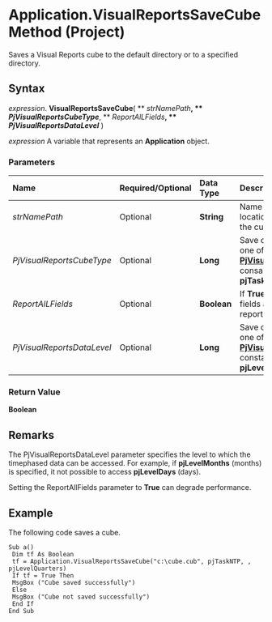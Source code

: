 
# Application.VisualReportsSaveCube Method (Project)

Saves a Visual Reports cube to the default directory or to a specified directory.


## Syntax

 _expression_. **VisualReportsSaveCube**( ** _strNamePath_**, ** _PjVisualReportsCubeType_**, ** _ReportAlLFields_**, ** _PjVisualReportsDataLevel_** )

 _expression_ A variable that represents an **Application** object.


### Parameters



|**Name**|**Required/Optional**|**Data Type**|**Description**|
|:-----|:-----|:-----|:-----|
| _strNamePath_|Optional|**String**|Name and full path of the location to which to save the cube file (.cub).|
| _PjVisualReportsCubeType_|Optional|**Long**|Save cube type. Can be one of the  **[PjVisualReportsCubeType](dd05c192-8213-e6fc-0060-c32c761ec5d5.md)** consants. Default is **pjTaskTP**.|
| _ReportAlLFields_|Optional|**Boolean**|If  **True**, all noncustom fields are included in the report. Default is **False**.|
| _PjVisualReportsDataLevel_|Optional|**Long**|Save data level. Can be one of the  **[PjVisualReportsDataLevel](56792ea8-6459-38ef-e994-95024e6d8fe9.md)** constants. Default is **pjLevelAutomatic**.|

### Return Value

 **Boolean**


## Remarks

The PjVisualReportsDataLevel parameter specifies the level to which the timephased data can be accessed. For example, if  **pjLevelMonths** (months) is specified, it not possible to access **pjLevelDays** (days).

Setting the ReportAllFields parameter to  **True** can degrade performance.


## Example

The following code saves a cube.


```
Sub a() 
 Dim tf As Boolean 
 tf = Application.VisualReportsSaveCube("c:\cube.cub", pjTaskNTP, , pjLevelQuarters) 
 If tf = True Then 
 MsgBox ("Cube saved successfully") 
 Else 
 MsgBox ("Cube not saved successfully") 
 End If 
End Sub 

```

